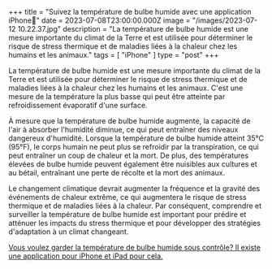+++
title = "Suivez la température de bulbe humide avec une application iPhone📱"
date = 2023-07-08T23:00:00.000Z
image = "/images/2023-07-12 10.22.37.jpg"
description = "La température de bulbe humide est une mesure importante du climat de la Terre et est utilisée pour déterminer le risque de stress thermique et de maladies liées à la chaleur chez les humains et les animaux."
tags = [ "iPhone" ]
type = "post"
+++

La température de bulbe humide est une mesure importante du climat de la Terre et est utilisée pour déterminer le risque de stress thermique et de maladies liées à la chaleur chez les humains et les animaux. C'est une mesure de la température la plus basse qui peut être atteinte par refroidissement évaporatif d'une surface.

À mesure que la température de bulbe humide augmente, la capacité de l'air à absorber l'humidité diminue, ce qui peut entraîner des niveaux dangereux d'humidité. Lorsque la température de bulbe humide atteint 35°C (95°F), le corps humain ne peut plus se refroidir par la transpiration, ce qui peut entraîner un coup de chaleur et la mort. De plus, des températures élevées de bulbe humide peuvent également être nuisibles aux cultures et au bétail, entraînant une perte de récolte et la mort des animaux.

Le changement climatique devrait augmenter la fréquence et la gravité des événements de chaleur extrême, ce qui augmentera le risque de stress thermique et de maladies liées à la chaleur. Par conséquent, comprendre et surveiller la température de bulbe humide est important pour prédire et atténuer les impacts du stress thermique et pour développer des stratégies d'adaptation à un climat changeant.

[Vous voulez garder la température de bulbe humide sous contrôle?
Il existe une application pour iPhone et iPad pour cela.](https://climacam.com)
